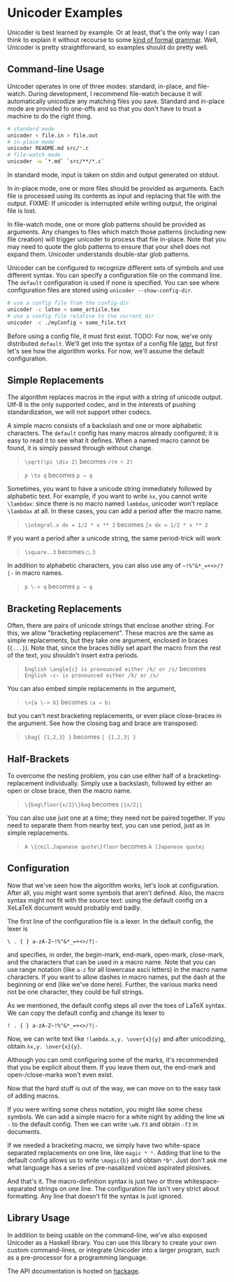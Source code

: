 Unicoder Examples
=================

Unicoder is best learned by example. Or at least, that's the only way I can think to explain it without recourse to some [kind of formal grammar](specs.md). Well, Unicoder is pretty straightforward, so examples should do pretty well.

Command-line Usage
------------------

Unicoder operates in one of three modes: standard, in-place, and file-watch.
During development, I recommend file-watch because it will automatically unicodize any matching files you save.
Standard and in-place mode are provided fo one-offs and so that you don't have to trust a machine to do the right thing.

```sh
# standard mode
unicoder < file.in > file.out
# in-place mode
unicoder README.md src/*.c
# file-watch mode
unicoder -w `*.md` `src/**/*.c`
```

In standard mode, input is taken on stdin and output generated on stdout.

In in-place mode, one or more files should be provided as arguments.
Each file is processed using its contents as input and replacing that file with the output.
FIXME: If unicoder is interrupted while writing output, the original file is lost.

In file-watch mode, one or more glob patterns should be provided as arguments.
Any changes to files which match those patterns (including new file creation) will trigger unicoder to process that file in-place.
Note that you may need to quote the glob patterns to ensure that your shell does not expand them.
Unicoder understands double-star glob patterns.

Unicoder can be configured to recognize different sets of symbols and use different syntax.
You can specify a configuration file on the command line.
The `default` configuration is used if none is specified.
You can see where configuration files are stored using `unicoder --show-config-dir`. 

```sh
# use a config file from the config-dir
unicoder -c latex < some_article.tex
# use a config file relative to the current dir
unicoder -c ./myConfig < some_file.txt
```

Before using a config file, it must first exist.
TODO: For now, we've only distributed `default`.
We'll get into the syntax of a config file [later](#user-content-configuration), but first let's see how the algorithm works. For now, we'll assume the default configuration.


Simple Replacements
-------------------

The algorithm replaces macros in the input with a string of unicode output.
Utf-8 is the only supported codec, and in the interests of pushing standardization, we will not support other codecs.

A simple macro consists of a backslash and one or more alphabetic characters.
The `default` config has many macros already configured; it is easy to read it to see what it defines.
When a named macro cannot be found, it is simply passed through without change.

> `\sqrt(\pi \div 2)` becomes `√(π ÷ 2)`

> `p \to q` becomes `p → q`

Sometimes, you want to have a unicode string immediately followed by alphabetic text.
For example, if you want to write `λx`, you cannot write `\lambdax`:
since there is no macro named `lambdax`, unicoder won't replace `\lambdax` at all.
In these cases, you can add a period after the macro name.

> `\integral.x dx = 1/2 * x ** 2` becomes `∫x dx = 1/2 * x ** 2`

If you want a period after a unicode string, the same period-trick will work

> `\square..3` becomes `□.3`

In addition to alphabetic characters, you can also use any of `~!%^&*_=+<>/?|-` in macro names.

> `p \-> q` becomes `p → q`


Bracketing Replacements
-----------------------

Often, there are pairs of unicode strings that enclose another string.
For this, we allow "bracketing replacement".
These macros are the same as simple replacements, but they take one argument, enclosed in braces (`{...}`).
Note that, since the braces tidily set apart the macro from the rest of the text, you shouldn't insert extra periods.

> `English \angle{c} is pronounced either /k/ or /s/` becomes
> `English ‹c› is pronounced either /k/ or /s/`

You can also embed simple replacements in the argument,

> `\<{a \-> b}` becomes `⟨a → b⟩`

but you can't nest bracketing replacements, or even place close-braces in the argument. See how the closing bag and brace are transposed:

> `\bag{ {1,2,3} }` becomes `⟅ {1,2,3⟆ }`


Half-Brackets
-------------

To overcome the nesting problem, you can use either half of a bracketing-replacement individually. Simply use a backslash, followed by either an open or close brace, then the macro name.

> `\{bag\floor{x/2}\}bag` becomes `⟅⌊x/2⌋⟆`

You can also use just one at a time; they need not be paired together.
If you need to separate them from nearby text, you can use period, just as in simple replacements.

> `A \{ceil.Japanese quote\}floor` becomes `A ⌈Japanese quote⌋`


Configuration
-------------

Now that we've seen how the algorithm works, let's look at configuration.
After all, you might want some symbols that aren't defined.
Also, the macro syntax might not fit with the source text: using the default config on a XeLaTeX document would probably end badly.

The first line of the configuration file is a lexer. In the default config, the lexer is

```
\ . { } a-zA-Z~!%^&*_=+<>/?|-
```

and specifies, in order, the begin-mark, end-mark, open-mark, close-mark, and the characters that can be used in a macro name.
Note that you can use range notation (like `a-z` for all lowercase ascii letters) in the macro name characters.
If you want to allow dashes in macro names, put the dash at the beginning or end (like we've done here).
Further, the various marks need not be one character, they could be full strings.

As we mentioned, the default config steps all over the toes of LaTeX syntax. We can copy the default config and change its lexer to

```
! . { } a-zA-Z~!%^&*_=+<>/?|-
```

Now, we can write text like `!lambda.x,y. \over{x}{y}` and after unicodizing, obtain `λx,y. \over{x}{y}`.

Although you can omit configuring some of the marks, it's recommended that you be explicit about them.
If you leave them out, the end-mark and open-/close-marks won't even exist.

Now that the hard stuff is out of the way, we can move on to the easy task of adding macros.

If you were writing some chess notation, you might like some chess symbols.
We can add a simple macro for a white night by adding the line `wN ♘` to the default config.
Then we can write `\wN.f3` and obtain `♘f3` in documents.

If we needed a bracketing macro, we simply have two white-space separated replacements on one line, like `magic ᵐ ʰ`.
Adding that line to the default config allows us to write `\magic{b}` and obtain `ᵐbʰ`.
Just don't ask me what language has a series of pre-nasalized voiced aspirated plosives.

And that's it.
The macro-definition syntax is just two or three whitespace-separated strings on one line.
The configuration file isn't very strict about formatting.
Any line that doesn't fit the syntax is just ignored.


Library Usage
-------------

In addition to being usable on the command-line, we've also exposed Unicoder as a Haskell library.
You can use this library to create your own custom command-lines, or integrate Unicoder into a larger program, such as a pre-processor for a programming language.

The API documentation is hosted on [hackage](http://hackage.haskell.org/package/unicoder).
